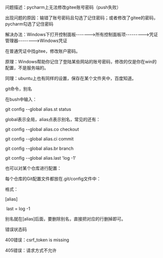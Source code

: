 问题描述：pycharm上无法修改gitee账号密码（push失败）

出现问题的原因：输错了账号密码且勾选了记住密码；或者修改了gitee的密码，pycharm勾选了记住密码

解决办法：Windows下打开控制面板------->所有控制面板项--------->凭证管理器-------->Windows凭证

在普通凭证中找gitee，修改账户密码。

原理：Windows帮助你记住了登陆某些网站的账号密码，修改的仅是你在win的配置，不是服务端的。

同理：ubuntu上也有同样的设置，保存在某个文件夹中，百度知道。



git命令，别名

在bush中输入：

git config --global alias.st status

global表示全局，alias点表示别名，常见的还有：

 git config --global alias.co checkout 

 git config --global alias.ci commit 

git config --global alias.br branch

git config --global alias.last 'log -1'

也可以对某个仓库进行配置：

每个仓库的Git配置文件都放在.git/config文件中：

格式：

[alias] 

​    last = log -1

别名就在[alias]后面，要删除别名，直接把对应的行删掉即可。



错误状态码

400错误：csrf_token is missing 

405错误：请求方式不允许